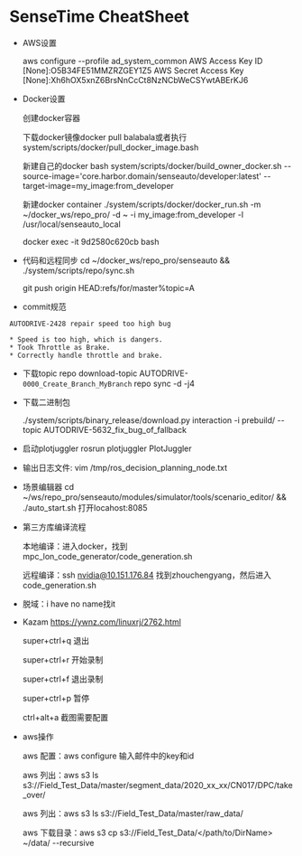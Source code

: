 # SenseTime CheatSheet
* AWS设置

  aws configure --profile ad_system_common
  AWS Access Key ID [None]:O5B34FE51MMZRZGEY1Z5
  AWS Secret Access Key [None]:Xh6hOX5xnZ6BrsNnCcCt8NzNCbWeCSYwtABErKJ6

* Docker设置

  创建docker容器

  下载docker镜像docker pull balabala或者执行system/scripts/docker/pull_docker_image.bash

  新建自己的docker bash system/scripts/docker/build_owner_docker.sh --source-image='core.harbor.domain/senseauto/developer:latest' --target-image=my_image:from_developer

  新建docker container ./system/scripts/docker/docker_run.sh -m ~/docker_ws/repo_pro/ -d ~ -i my_image:from_developer -l /usr/local/senseauto_local

  docker exec -it 9d2580c620cb bash

* 代码和远程同步
  cd ~/docker_ws/repo_pro/senseauto && ./system/scripts/repo/sync.sh

  git push origin HEAD:refs/for/master%topic=A
  
* commit规范

```
AUTODRIVE-2428 repair speed too high bug
 
* Speed is too high, which is dangers.
* Took Throttle as Brake.
* Correctly handle throttle and brake.
```
* 下载topic
  repo download-topic AUTODRIVE-`0000_Create_Branch_MyBranch`
  repo sync -d -j4 

* 下载二进制包

  ./system/scripts/binary_release/download.py interaction -i prebuild/ --topic AUTODRIVE-5632_fix_bug_of_fallback

* 启动plotjuggler
  rosrun plotjuggler PlotJuggler

* 输出日志文件:
  vim /tmp/ros_decision_planning_node.txt 

* 场景编辑器
  cd ~/ws/repo_pro/senseauto/modules/simulator/tools/scenario_editor/ && ./auto_start.sh
  打开locahost:8085

* 第三方库编译流程

  本地编译：进入docker，找到mpc_lon_code_generator/code_generation.sh

  远程编译：ssh nvidia@10.151.176.84 找到zhouchengyang，然后进入code_generation.sh
  
* 脱域：i have no name找it

* Kazam
  https://ywnz.com/linuxrj/2762.html

  super+ctrl+q 退出

  super+ctrl+r 开始录制

  super+ctrl+f 退出录制

  super+ctrl+p 暂停

  ctrl+alt+a 截图需要配置

* aws操作

  aws 配置：aws configure 输入邮件中的key和id

  aws 列出：aws s3 ls s3://Field_Test_Data/master/segment_data/2020_xx_xx/CN017/DPC/take_over/

  aws 列出：aws s3 ls s3://Field_Test_Data/master/raw_data/

  aws 下载目录：aws s3 cp s3://Field_Test_Data/</path/to/DirName> ~/data/ --recursive

